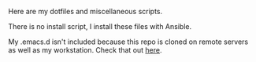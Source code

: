 Here are my dotfiles and miscellaneous scripts.

There is no install script, I install these files with Ansible.

My .emacs.d isn't included because this repo is cloned on remote
servers as well as my workstation. Check that out
[here](https://github.com/glynnforrest/.emacs.d).
